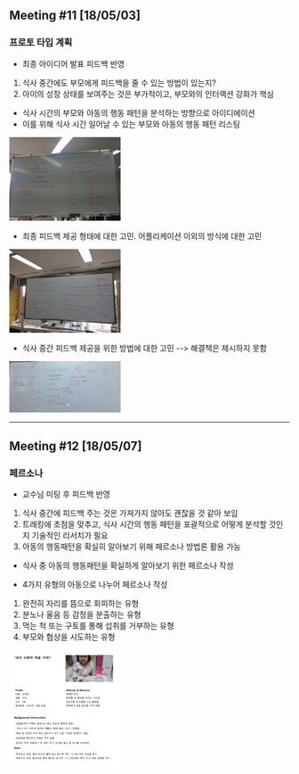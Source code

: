 ## Meeting #11 [18/05/03]
### 프로토 타입 계획

- 최종 아이디어 발표 피드백 반영
 1. 식사 중간에도 부모에게 피드백을 줄 수 있는 방법이 있는지?
 2. 아이의 성장 상태를 보여주는 것은 부가적이고, 부모와의 인터랙션 강화가 핵심

- 식사 시간의 부모와 아동의 행동 패턴을 분석하는 방향으로 아이디에이션
 - 이를 위해 식사 시간 일어날 수 있는 부모와 아동의 행동 패턴 리스팅

<img src="/img/20.jpeg" style="width: 200px;">

- 최종 피드백 제공 형태에 대한 고민. 어플리케이션 이외의 방식에 대한 고민

<img src="/img/21.JPG" style="width: 200px;">

- 식사 중간 피드백 제공을 위한 방법에 대한 고민 --> 해결책은 제시하지 못함

<img src="/img/22.png" style="width: 200px;">

----

## Meeting #12 [18/05/07]
### 페르소나

- 교수님 미팅 후 피드백 반영
 1. 식사 중간에 피드백 주는 것은 가져가지 않아도 괜찮을 것 같아 보임
 2. 트래킹에 초점을 맞추고, 식사 시간의 행동 패턴을 포괄적으로 어떻게 분석할 것인지 기술적인 리서치가 필요
 3. 아동의 행동패턴을 확실히 알아보기 위해 페르소나 방법론 활용 가능

- 식사 중 아동의 행동패턴을 확실하게 알아보기 위한 페르소나 작성

- 4가지 유형의 아동으로 나누어 페르소나 작성
 1. 완전히 자리를 뜸으로 회피하는 유형
 2. 분노나 울음 등 감정을 분출하는 유형
 3. 먹는 척 또는 구토를 통해 섭취를 거부하는 유형
 4. 부모와 협상을 시도하는 유형

<img src="/img/23.jpeg" style="width: 200px;">

